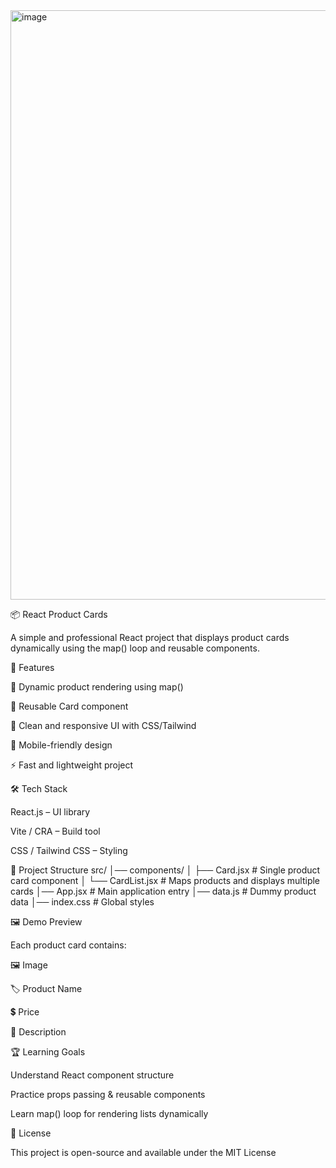 <img width="1920" height="943" alt="image" src="https://github.com/user-attachments/assets/6344c585-8efa-415d-b3c8-5ae960219a94" />


📦 React Product Cards

A simple and professional React project that displays product cards dynamically using the map() loop and reusable components.

🚀 Features

🔄 Dynamic product rendering using map()

🧩 Reusable Card component

🎨 Clean and responsive UI with CSS/Tailwind

📱 Mobile-friendly design

⚡ Fast and lightweight project

🛠️ Tech Stack

React.js – UI library

Vite / CRA – Build tool

CSS / Tailwind CSS – Styling

📂 Project Structure
src/
│── components/
│   ├── Card.jsx        # Single product card component
│   └── CardList.jsx    # Maps products and displays multiple cards
│── App.jsx             # Main application entry
│── data.js             # Dummy product data
│── index.css           # Global styles

🖼️ Demo Preview

Each product card contains:

🖼️ Image

🏷️ Product Name

💲 Price

📝 Description


🏆 Learning Goals

Understand React component structure

Practice props passing & reusable components

Learn map() loop for rendering lists dynamically

📄 License

This project is open-source and available under the MIT License
